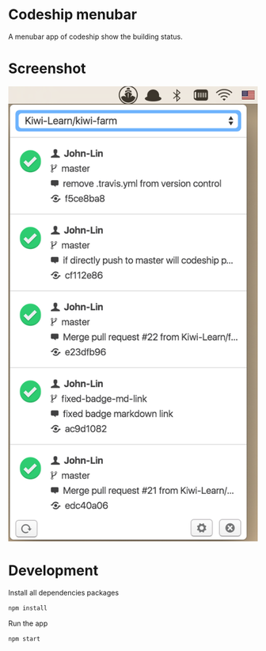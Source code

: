 # Codeship menubar

A menubar app of codeship show the building status.

# Screenshot

![codeshipbar](./img/codeshipbar.png?raw=true "codeshipbar")

# Development

Install all dependencies packages
```sh
npm install
```

Run the app
```sh
npm start
```
